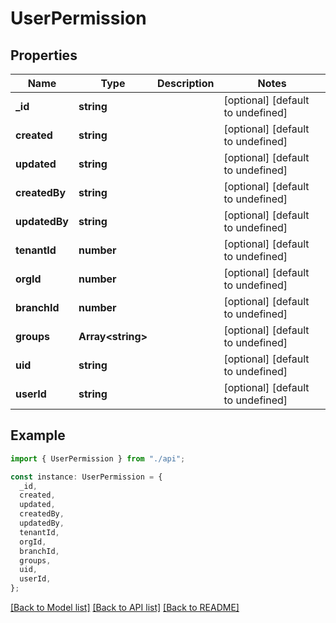 # UserPermission

## Properties

| Name          | Type                    | Description | Notes                             |
| ------------- | ----------------------- | ----------- | --------------------------------- |
| **\_id**      | **string**              |             | [optional] [default to undefined] |
| **created**   | **string**              |             | [optional] [default to undefined] |
| **updated**   | **string**              |             | [optional] [default to undefined] |
| **createdBy** | **string**              |             | [optional] [default to undefined] |
| **updatedBy** | **string**              |             | [optional] [default to undefined] |
| **tenantId**  | **number**              |             | [optional] [default to undefined] |
| **orgId**     | **number**              |             | [optional] [default to undefined] |
| **branchId**  | **number**              |             | [optional] [default to undefined] |
| **groups**    | **Array&lt;string&gt;** |             | [optional] [default to undefined] |
| **uid**       | **string**              |             | [optional] [default to undefined] |
| **userId**    | **string**              |             | [optional] [default to undefined] |

## Example

```typescript
import { UserPermission } from "./api";

const instance: UserPermission = {
  _id,
  created,
  updated,
  createdBy,
  updatedBy,
  tenantId,
  orgId,
  branchId,
  groups,
  uid,
  userId,
};
```

[[Back to Model list]](../README.md#documentation-for-models) [[Back to API list]](../README.md#documentation-for-api-endpoints) [[Back to README]](../README.md)
